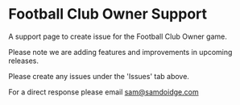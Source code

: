 # Football Club Owner Support
A support page to create issue for the Football Club Owner game.

Please note we are adding features and improvements in upcoming releases.

Please create any issues under the 'Issues' tab above. 



For a direct response please email sam@samdoidge.com

